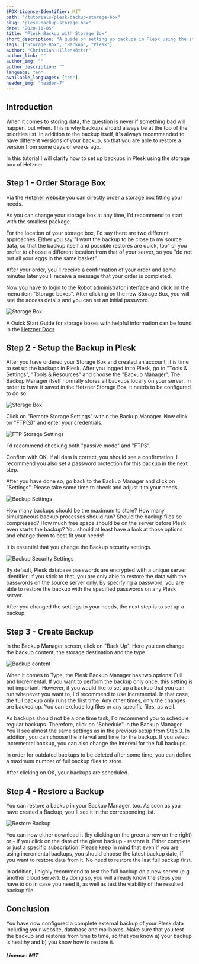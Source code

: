 ```yaml
---
SPDX-License-Identifier: MIT
path: "/tutorials/plesk-backup-storage-box"
slug: "plesk-backup-storage-box"
date: "2020-11-05"
title: "Plesk Backup with Storage Box"
short_description: "A guide on setting up backups in Plesk using the storage box of Hetzner"
tags: ["Storage Box", "Backup", "Plesk"]
author: "Christian Hillenkötter"
author_link: ""
author_img: ""
author_description: ""
language: "en"
available_languages: ["en"]
header_img: "header-7"
---
```


## Introduction

When it comes to storing data, the question is never if something bad will happen, but when. This is why backups should always be at the top of the priorities list. In addition to the backup itself, it's always recommended to have different versions of your backup, so that you are able to restore a version from some days or weeks ago.

In this tutorial I will clarify how to set up backups in Plesk using the storage box of Hetzner.

## Step 1 - Order Storage Box

Via the [Hetzner website](https://www.hetzner.com/storage/storage-box) you can directly order a storage box fitting your needs.

As you can change your storage box at any time, I'd recommend to start with the smallest package.

For the location of your storage box, I´d say there are two different approaches. Either you say "I want the backup to be close to my source data, so that the backup itself and possible restores are quick, too" or you prefer to choose a different location from that of your server, so you "do not put all your eggs in the same basket".

After your order, you´ll receive a confirmation of your order and some minutes later you´ll receive a message that your order is completed.

Now you have to login to the [Robot administrator interface](https://robot.hetzner.com) and click on the menu item "Storage boxes". After clicking on the new Storage Box, you will see the access details and you can set an initial password.

![Storage Box](images/storage_box.png)

A Quick Start Guide for storage boxes with helpful information can be found in the [Hetzner Docs](https://docs.hetzner.com/robot/storage-box)

## Step 2 - Setup the Backup in Plesk

After you have ordered your Storage Box and created an account, it is time to set up the backups in Plesk. After you logged in to Plesk, go to "Tools & Settings", "Tools & Resources" and choose the "Backup Manager". The Backup Manager itself normally stores all backups locally on your server. In order to have it saved in the Hetzner Storage Box, it needs to be configured to do so.

![Storage Box](images/backup_manager_empty.png)

Click on "Remote Storage Settings" within the Backup Manager. Now click on "FTP(S)" and enter your credentials.

![FTP Storage Settings](images/ftp_settings.png)

I´d recommend checking both "passive mode" and "FTPS".

Confirm with OK. If all data is correct, you should see a confirmation. I recommend you also set a password protection for this backup in the next step.

After you have done so, go back to the Backup Manager and click on "Settings". Please take some time to check and adjust it to your needs.

![Backup Settings](images/backup_settings.png)

How many backups should be the maximum to store? How many simultaneous backup processes should run? Should the backup files be compressed? How much free space should be on the server before Plesk even starts the backup? You should at least have a look at those options and change them to best fit your needs!

It is essential that you change the Backup security settings.

![Backup Security Settings](images/backup_security.png)

By default, Plesk database passwords are encrypted with a unique server identifier. If you stick to that, you are only able to restore the data with the passwords on the source server only. By specifying a password, you are able to restore the backup with the specified passwords on any Plesk server.

After you changed the settings to your needs, the next step is to set up a backup.

## Step 3 - Create Backup

In the Backup Manager screen, click on "Back Up". Here you can change the backup content, the storage destination and the type.

![Backup content](images/backup_content.png)

When it comes to Type, the Plesk Backup Manager has two options: Full and Incremental.
If you want to perform the backup only once, this setting is not important.
However, if you would like to set up a backup that you can run whenever you want to, I'd recommend to use Incremental. In that case, the full backup only runs the first time. Any other times, only the changes are backed up. You can exclude log files or any specific files, as well.

As backups should not be a one time task, I´d recommend you to schedule regular backups. Therefore, click on "Schedule" in the Backup Manager. You´ll see almost the same settings as in the previous setup from Step 3. In addition, you can choose the interval and time for the backup. If you select incremental backup, you can also change the interval for the full backups.

In order for outdated backups to be deleted after some time, you can define a maximum number of full backup files to store.

After clicking on OK, your backups are scheduled.

## Step 4 - Restore a Backup

You can restore a backup in your Backup Manager, too. As soon as you have created a Backup, you´ll see it in the corresponding list.

![Restore Backup](images/restore_backup.png)

You can now either download it (by clicking on the green arrow on the right) or - if you click on the date of the given backup - restore it. Either complete or just a specific subscription.
Please keep in mind that even if you are using incremental backups, you should choose the latest backup date, if you want to restore data from it. No need to restore the last full backup first.

In addition, I highly recommend to test the full backup on a new server (e.g. another cloud server). By doing so, you will already know the steps you have to do in case you need it, as well as test the viability of the resulted backup file.

## Conclusion

You have now configured a complete external backup of your Plesk data including your website, database and mailboxes. Make sure that you test the backup and restores from time to time, so that you know a) your backup is healthy and b) you know how to restore it.

##### License: MIT

<!--

Contributor's Certificate of Origin

By making a contribution to this project, I certify that:

(a) The contribution was created in whole or in part by me and I have
    the right to submit it under the license indicated in the file; or

(b) The contribution is based upon previous work that, to the best of my
    knowledge, is covered under an appropriate license and I have the
    right under that license to submit that work with modifications,
    whether created in whole or in part by me, under the same license
    (unless I am permitted to submit under a different license), as
    indicated in the file; or

(c) The contribution was provided directly to me by some other person
    who certified (a), (b) or (c) and I have not modified it.

(d) I understand and agree that this project and the contribution are
    public and that a record of the contribution (including all personal
    information I submit with it, including my sign-off) is maintained
    indefinitely and may be redistributed consistent with this project
    or the license(s) involved.

Signed-off-by: Christian Hillenkötter

-->
